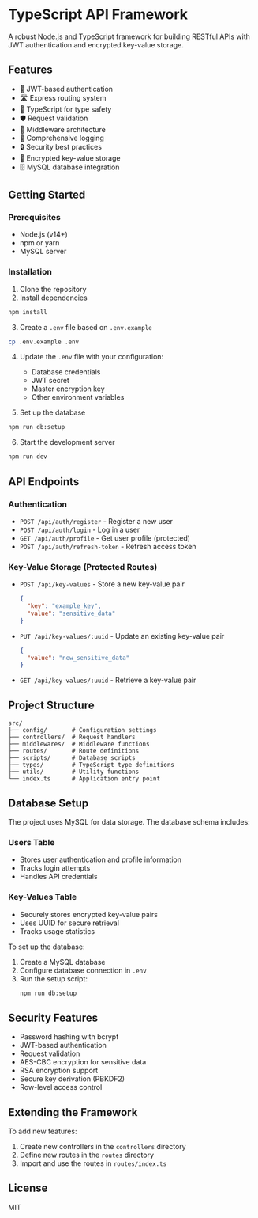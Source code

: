 # TypeScript API Framework

A robust Node.js and TypeScript framework for building RESTful APIs with JWT authentication and encrypted key-value storage.

## Features

- 🔐 JWT-based authentication
- 🛣️ Express routing system
- 🔄 TypeScript for type safety
- 🛡️ Request validation
- 🚦 Middleware architecture
- 📝 Comprehensive logging
- 🔒 Security best practices
- 🔑 Encrypted key-value storage
- 🗄️ MySQL database integration

## Getting Started

### Prerequisites

- Node.js (v14+)
- npm or yarn
- MySQL server

### Installation

1. Clone the repository
2. Install dependencies

```bash
npm install
```

3. Create a `.env` file based on `.env.example`

```bash
cp .env.example .env
```

4. Update the `.env` file with your configuration:

   - Database credentials
   - JWT secret
   - Master encryption key
   - Other environment variables

5. Set up the database

```bash
npm run db:setup
```

6. Start the development server

```bash
npm run dev
```

## API Endpoints

### Authentication

- `POST /api/auth/register` - Register a new user
- `POST /api/auth/login` - Log in a user
- `GET /api/auth/profile` - Get user profile (protected)
- `POST /api/auth/refresh-token` - Refresh access token

### Key-Value Storage (Protected Routes)

- `POST /api/key-values` - Store a new key-value pair

  ```json
  {
    "key": "example_key",
    "value": "sensitive_data"
  }
  ```

- `PUT /api/key-values/:uuid` - Update an existing key-value pair

  ```json
  {
    "value": "new_sensitive_data"
  }
  ```

- `GET /api/key-values/:uuid` - Retrieve a key-value pair

## Project Structure

```
src/
├── config/       # Configuration settings
├── controllers/  # Request handlers
├── middlewares/  # Middleware functions
├── routes/       # Route definitions
├── scripts/      # Database scripts
├── types/        # TypeScript type definitions
├── utils/        # Utility functions
└── index.ts      # Application entry point
```

## Database Setup

The project uses MySQL for data storage. The database schema includes:

### Users Table

- Stores user authentication and profile information
- Tracks login attempts
- Handles API credentials

### Key-Values Table

- Securely stores encrypted key-value pairs
- Uses UUID for secure retrieval
- Tracks usage statistics

To set up the database:

1. Create a MySQL database
2. Configure database connection in `.env`
3. Run the setup script:
   ```bash
   npm run db:setup
   ```

## Security Features

- Password hashing with bcrypt
- JWT-based authentication
- Request validation
- AES-CBC encryption for sensitive data
- RSA encryption support
- Secure key derivation (PBKDF2)
- Row-level access control

## Extending the Framework

To add new features:

1. Create new controllers in the `controllers` directory
2. Define new routes in the `routes` directory
3. Import and use the routes in `routes/index.ts`

## License

MIT
